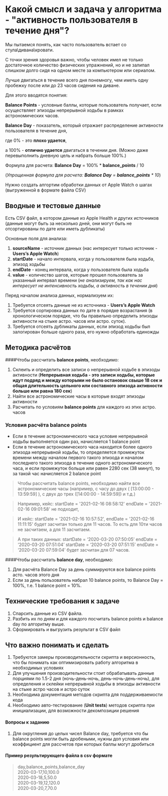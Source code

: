 # Какой смысл и задача у алгоритма - "активность пользователя в течение дня"?

Мы пытаемся понять, как часто пользователь встает со стула\дивана\кровати.

С точки зрения здоровья важно, чтобы человек имел не только достаточное количество физических упражнений, 
но и не залипал слишком долго сидя на одном месте за компьютером или сериалом.

Лучше двигаться в течение всего дня понемногу, чем иметь одну пробежку после или до 23 часов сидения на диване.

Для этого вводятся понятия:

**Balance Points** - условные баллы, которые пользователь получает, если осуществляет эпизоды непрерывной ходьбы в рамках астрономических часов.

**Balance Day** - показатель, который отражает распределение активности пользователя в течение дня, 

где 0% - это **плохо удается**, 

а 100% - **отлично удается** двигаться в течении дня. (Можно даже перевыполнить дневную цель и набрать больше 100%.)

Формула для расчета: **Balance Day** = 100% * **balance_points** / 10 

(*Упрощенная формула для расчета: **Balance Day** = **balance_points** * 10*)

Нужно создать алгортим обработки данных от Apple Watch о шагах (выгруженной в формате файла CSV)

## Вводные и тестовые данные

Есть CSV файл, в котором данные из Apple Health и других источников (данные могут быть за несколько дней, они могут быть не отсортированы по дате или иметь дубликаты)

Основные поля для анализа:

1. **sourceName** - источник данных (нас интересует только источник - **Users’s Apple Watch**)
1. **startDate** - начало интервала, когда у пользователя была ходьба, эпизод ходьбы
1. **endDate** - конец интервала, когда у пользователя была ходьба
1. **value** - количество шагов, которые прошел пользователь за указанный интервал времени (*не анализируем, так как нас интересует не интенсивность ходьбы, а активность в течении дня*)

Перед началом анализа данных, нормализуем их:

1. Требуется отсеять данные не из источника - **Users’s Apple Watch**
1. Требуется сортировка данных по дате в порядке возрастания (в хронологическом порядке, что бы правильно определить эпизоды активности на стыке астро. часов или астро. суток). 
1. Требуется отсеять дубликаты данных, если эпизод ходьбы был залогирован больше одного раза, его нужно обработать единожды

## Методика расчётов

####Чтобы рассчитать **balance points**, необходимо:

1. Склеить и определить все записи о непрерывной ходьбе в эпизоды активности (**Непрерывная ходьба - это записи ходьбы, которые идут подряд и между которыми не было остановок свыше 18 сек и общая длительность цельного или составного эпизода активности больше или равна 180 сек**)
1. Найти все астрономические часы в которые входят эпизоды активности
1. Расчитать по условиям **balance points** для каждого из этих астро. часов

### Условия расчёта **balance points**

 - Если в течение астрономического часа условие непрерывной ходьбы выполняется один раз, начисляется 1 balance point 
 - Если в течение астрономического часа находится более одного эпизода непрерывной ходьбы, то определяется промежуток времени между началом первого такого эпизода и началом последнего такого эпизода в течение одного астрономического часа, и если промежуток больше или равен 2280 сек (38 минут), то за такой час начисляется 2 balance point
 
 > Чтобы рассчитать balance points, необходимо найти все астрономические часы (например, с часу до двух ( [13:00:00 - 13:59:59] ), с двух до трех ([14:00:00 - 14:59:59]) и т.д.) 
 
 > Например, кейс:  startDate =  '2021-02-16 08:58:12' endDate =  '2021-02-16 09:01:58' не подходит,
 
 > И кейс: startDate =  '2021-02-16 10:57:52',  endDate = '2021-02-16 11:11:15' будет засчитан только для 11 часов. То есть для 10ти часов не засчитаем, а для 11 засчитаем.
 
 > А при таких данных:
  startDate = ‘2020-03-20 07:50:05’ endDate = ‘2020-03-20 07:51:04’
  startDate = ‘2020-03-20 07:51:15’ endDate = ‘2020-03-20 07:59:04’ будет засчитан для 07 часов.

####Чтобы рассчитать **balance day**, необходимо:

1. Для расчёта Balance Day за день суммируются все balance points асто. часов этого дня 
1. Если за день пользователь набрал 10 balance points, то Balance Day = 100%, т.е. 1 balance point = 10%.

## Технические требования к задаче

1. Спарсить данные из CSV файла.
1. Разбить их по дням и для каждого посчитать balance points и balance day по алгоритму выше.
1. Сформировать и выгрузить результат в CSV файл

## Что важно понимать и сделать

1. Требуются замеры производительности скрипта и версионность, что бы понимать как оптимизировать работу алгоритма в необходимых условиях
1. Для улучшения производительности стоит обрабатывать данные порциями по 1.5-2 дня (ночь-день-ночь, день-ночь-день-ночь), для определения и склейки непрерывной ходьбы в эпизоды активности на стыке астро часов и астро суток
1. Необходима документация методов скрипта для поддерживаемости кода
1. Необходимо авто-тестирование (**Unit tests**) методов скрипта при инициализации, для возможности декомпозиции решения

#### Вопросы к заданию

1. Для округления до целых чисел Balance day, требуется что бы balance points могли быть дробеными, нужны доп условия или коэффициент для рассчетов при которых баллы могут дробиться

#### Пример результирующего файла в csv формате
>  day,balance_points,balance_day<br>
> 2020-03-17,10,100.0<br>
> 2020-03-18,5,50.0<br>
> 2020-03-19,12,120.0<br>
> 2020-03-20,7,70.0<br>
